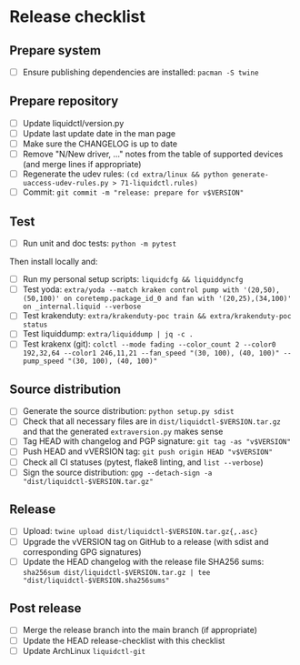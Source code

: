 # Release checklist

## Prepare system

 - [ ] Ensure publishing dependencies are installed:
       `pacman -S twine`

## Prepare repository

 - [ ] Update liquidctl/version.py
 - [ ] Update last update date in the man page
 - [ ] Make sure the CHANGELOG is up to date
 - [ ] Remove "N/New driver, ..." notes from the table of supported devices (and merge lines if appropriate)
 - [ ] Regenerate the udev rules:
       `(cd extra/linux && python generate-uaccess-udev-rules.py > 71-liquidctl.rules)`
 - [ ] Commit:
       `git commit -m "release: prepare for v$VERSION"`

## Test

 - [ ] Run unit and doc tests:
       `python -m pytest`

Then install locally and:

 - [ ] Run my personal setup scripts:
       `liquidcfg && liquiddyncfg`
 - [ ] Test yoda:
       `extra/yoda --match kraken control pump with '(20,50),(50,100)' on coretemp.package_id_0 and fan with '(20,25),(34,100)' on _internal.liquid --verbose`
 - [ ] Test krakenduty:
       `extra/krakenduty-poc train && extra/krakenduty-poc status`
 - [ ] Test liquiddump:
       `extra/liquiddump | jq -c .`
 - [ ] Test krakenx (git):
       `colctl --mode fading --color_count 2 --color0 192,32,64 --color1 246,11,21 --fan_speed "(30, 100), (40, 100)" --pump_speed "(30, 100), (40, 100)"`

## Source distribution

 - [ ] Generate the source distribution:
       `python setup.py sdist`
 - [ ] Check that all necessary files are in `dist/liquidctl-$VERSION.tar.gz` and that the generated `extraversion.py` makes sense
 - [ ] Tag HEAD with changelog and PGP signature:
       `git tag -as "v$VERSION"`
 - [ ] Push HEAD and vVERSION tag:
       `git push origin HEAD "v$VERSION"`
 - [ ] Check all CI statuses (pytest, flake8 linting, and `list --verbose`)
 - [ ] Sign the source distribution:
       `gpg --detach-sign -a "dist/liquidctl-$VERSION.tar.gz"`

## Release

 - [ ] Upload:
       `twine upload dist/liquidctl-$VERSION.tar.gz{,.asc}`
 - [ ] Upgrade the vVERSION tag on GitHub to a release (with sdist and corresponding GPG signatures)
 - [ ] Update the HEAD changelog with the release file SHA256 sums:
       `sha256sum dist/liquidctl-$VERSION.tar.gz | tee "dist/liquidctl-$VERSION.sha256sums"`

## Post release

 - [ ] Merge the release branch into the main branch (if appropriate)
 - [ ] Update the HEAD release-checklist with this checklist
 - [ ] Update ArchLinux `liquidctl-git`
